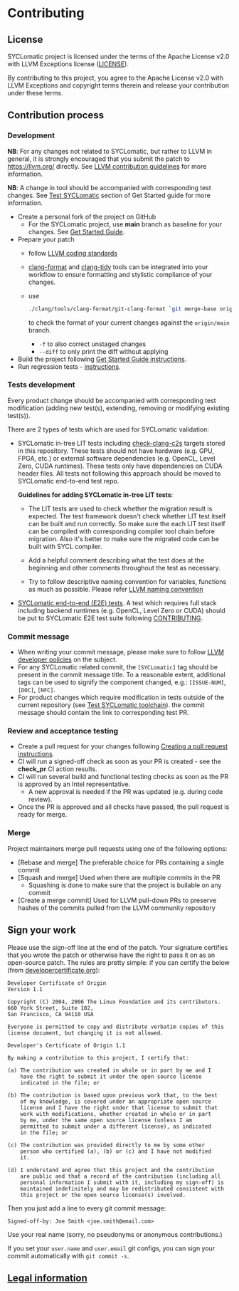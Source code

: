# Contributing

## License

SYCLomatic project is licensed under the terms of the Apache
License v2.0 with LLVM Exceptions license ([LICENSE](LICENSE)).

By contributing to this project, you agree to the Apache License v2.0 with LLVM
Exceptions and copyright terms therein and release your contribution under
these terms.

## Contribution process

### Development

**NB**: For any changes not related to SYCLomatic, 
but rather to LLVM in general, it is strongly encouraged that you submit
the patch to https://llvm.org/ directly.
See [LLVM contribution guidelines](https://llvm.org/docs/Contributing.html)
for more information.

**NB**: A change in tool should be accompanied with
corresponding test changes.
See [Test SYCLomatic](GetStartedGuide.md#test-SYCLomatic)
section of Get Started guide for more information.

- Create a personal fork of the project on GitHub
  - For the SYCLomatic project, use **main** branch as baseline for your
    changes. See [Get Started Guide](GetStartedGuide.md).
- Prepare your patch
  - follow [LLVM coding standards](https://llvm.org/docs/CodingStandards.html)
  - [clang-format](https://clang.llvm.org/docs/ClangFormat.html) and
    [clang-tidy](https://clang.llvm.org/extra/clang-tidy/) tools can be
    integrated into your workflow to ensure formatting and stylistic
    compliance of your changes.
  - use

    ```bash
    ./clang/tools/clang-format/git-clang-format `git merge-base origin/main HEAD`
    ```

    to check the format of your current changes against the `origin/main`
    branch.
    - `-f` to also correct unstaged changes
    - `--diff` to only print the diff without applying
- Build the project following
[Get Started Guide instructions](GetStartedGuide.md#build-SYCLomatic-toolchain).
- Run regression tests -
[instructions](GetStartedGuide.md#test-SYCLomatic-toolchain).

### Tests development

Every product change should be accompanied with corresponding test modification
(adding new test(s), extending, removing or modifying existing test(s)).

There are 2 types of tests which are used for SYCLomatic validation:
* SYCLomatic in-tree LIT tests including [check-clang-c2s](../../clang/test/C2S)
 targets stored in this repository. These tests
should not have hardware (e.g. GPU, FPGA, etc.) or external software
dependencies (e.g. OpenCL, Level Zero, CUDA runtimes). These tests only have dependencies
on CUDA header files.  All tests not following
this approach should be moved to SYCLomatic end-to-end test repo.

    **Guidelines for adding SYCLomatic in-tree LIT tests**:
    - The LIT tests are used to check whether the migration result is expected. The
      test framework doesn't check whether LIT test itself can be built and run correctly. So
      make sure the each LIT test itself can be compiled with corresponding compiler
      tool chain before migration. Also it's better to make sure the migrated code
      can be built with SYCL compiler.

    - Add a helpful comment describing what the test does at the beginning and other comments throughout the test as necessary.

    - Try to follow descriptive naming convention for variables, functions as much as possible.
    Please refer [LLVM naming convention](https://llvm.org/docs/CodingStandards.html#name-types-functions-variables-and-enumerators-properly)

* [SYCLomatic end-to-end (E2E) tests](https://github.com/intel/SYCLomatic-test.git).
A test which requires full stack including backend runtimes (e.g. OpenCL,
Level Zero or CUDA) should be put to SYCLomatic E2E test suite following
[CONTRIBUTING](https://github.com/intel/SYCLomatic-test/blob/main/CONTRIBUTING.md).

### Commit message

- When writing your commit message, please make sure to follow
  [LLVM developer policies](
  https://llvm.org/docs/DeveloperPolicy.html#commit-messages) on the subject.
- For any SYCLomatic related commit, the `[SYCLomatic]` tag should be present in the
  commit message title. To a reasonable extent, additional tags can be used
  to signify the component changed, e.g.: `[ISSUE-NUM]`, `[DOC]`, `[NFC]`.
- For product changes which require modification in tests outside of the current repository
  (see [Test SYCLomatic toolchain](GetStartedGuide.md#test-SYCLomatic)).
  the commit message should contain the link to corresponding test PR.

### Review and acceptance testing

- Create a pull request for your changes following [Creating a pull request
instructions](https://help.github.com/articles/creating-a-pull-request/).
- CI will run a signed-off check as soon as your PR is created - see the
**check_pr** CI action results.
- CI will run several build and functional testing checks as soon as the PR is
approved by an Intel representative.
  - A new approval is needed if the PR was updated (e.g. during code review).
- Once the PR is approved and all checks have passed, the pull request is
ready for merge.

### Merge

Project maintainers merge pull requests using one of the following options:

- [Rebase and merge] The preferable choice for PRs containing a single commit
- [Squash and merge] Used when there are multiple commits in the PR
  - Squashing is done to make sure that the project is builable on any commit
- [Create a merge commit] Used for LLVM pull-down PRs to preserve hashes of the
commits pulled from the LLVM community repository

## Sign your work

Please use the sign-off line at the end of the patch. Your signature certifies that you wrote the patch or otherwise have the right to pass it on as an open-source patch. The rules are pretty simple: if you can certify
the below (from [developercertificate.org](http://developercertificate.org/)):

```
Developer Certificate of Origin
Version 1.1

Copyright (C) 2004, 2006 The Linux Foundation and its contributors.
660 York Street, Suite 102,
San Francisco, CA 94110 USA

Everyone is permitted to copy and distribute verbatim copies of this
license document, but changing it is not allowed.

Developer's Certificate of Origin 1.1

By making a contribution to this project, I certify that:

(a) The contribution was created in whole or in part by me and I
    have the right to submit it under the open source license
    indicated in the file; or

(b) The contribution is based upon previous work that, to the best
    of my knowledge, is covered under an appropriate open source
    license and I have the right under that license to submit that
    work with modifications, whether created in whole or in part
    by me, under the same open source license (unless I am
    permitted to submit under a different license), as indicated
    in the file; or

(c) The contribution was provided directly to me by some other
    person who certified (a), (b) or (c) and I have not modified
    it.

(d) I understand and agree that this project and the contribution
    are public and that a record of the contribution (including all
    personal information I submit with it, including my sign-off) is
    maintained indefinitely and may be redistributed consistent with
    this project or the open source license(s) involved.
```

Then you just add a line to every git commit message:

    Signed-off-by: Joe Smith <joe.smith@email.com>

Use your real name (sorry, no pseudonyms or anonymous contributions.)

If you set your `user.name` and `user.email` git configs, you can sign your
commit automatically with `git commit -s`.


## [Legal information](legal_information.md)
